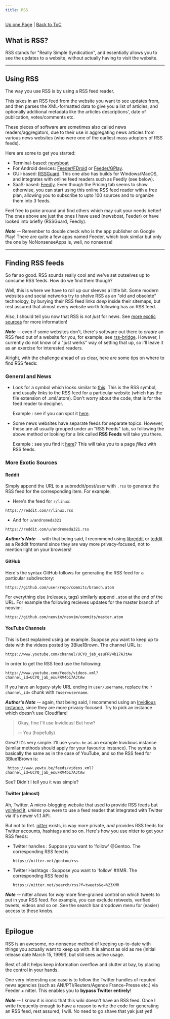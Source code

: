 ```yaml
---
title: RSS
---
```

[Up one Page](index.md) | [Back to ToC](index.md)

## What is RSS?

RSS stands for "Really Simple Syndication", and essentially allows you to see
the updates to a website, without actually having to visit the website.

---

## Using RSS

The way you use RSS is by using a RSS feed reader.

This takes in an RSS feed from the website you want to see updates from, and
then parses the XML-formatted data to give you a list of articles, and
optionally additional metadata like the articles descriptions', date of
publication, votes/comments etc.

These pieces of software are sometimes also called news readers/aggregators,
due to their use in aggregating news articles from various news websites (who
were one of the earliest mass adopters of RSS feeds).

Here are some to get you started:

- Terminal-based: [newsboat](https://newsboat.org/)
- For Android devices:
  [Feeder/FDroid](https://f-droid.org/packages/com.nononsenseapps.feeder/) or
  [Feeder/GPlay](https://play.google.com/store/apps/details?id=com.nononsenseapps.feeder.play).
- GUI-based: [RSSGuard](https://github.com/martinrotter/rssguard). This one
  also has builds for Windows/MacOS, and integrates with online feed readers
  such as Feedly (see below).
- SaaS-based: [Feedly](https://feedly.com/). Even though the Pricing tab
  seems to show otherwise, you can start using this online RSS feed reader
  with a free plan, allowing you to subscribe to upto 100 sources and to
  organize them into 3 feeds.

Feel free to poke around and find others which may suit your needs better! The
ones above are just the ones I have used (newsboat, Feeder) or have looked into
briefly (RSSGuard, Feedly).

_**Note**_ -- Remember to double check who is the app publisher on Google Play!
There are quite a few apps named Feeder, which look similar but only the one by
NoNonsenseApps is, well, no nonsense!

---

## Finding RSS feeds

So far so good. RSS sounds really cool and we've set outselves up to
consume RSS feeds. How do we find them though?

Well, this is where we have to roll up our sleeves a little bit. Some modern
websites and social networks try to shelve RSS as an "old and obsolete"
technology, by burying their RSS feed links _deep_ inside their sitemaps, but
rest assured that almost every website worth following has an RSS feed.

Also, I should tell you now that RSS is not _just_ for news. See [more exotic
sources](####more-exotic-sources) for more information!

_**Note**_ -- even if some websites don't, there's software out there to
_create_ an RSS feed out of a website for you, for example, see
[rss-bridge](https://github.com/RSS-Bridge/rss-bridge). However, I currently do
not know of a "just werks" way of setting that up, so I'll leave it as an
exercise for interested readers.

Alright, with the challenge ahead of us clear, here are some tips on where to find RSS feeds:

### General and News 

- Look for a symbol which looks similar to
  [this](https://en.wikipedia.org/wiki/File:Feed-icon.svg). This is the RSS
  symbol, and usually links to the RSS feed for a particular website (which has
  the file extension of .xml/.atom). Don't worry about the code, that is for
  the feed reader to decipher.

  Example : see if you can spot it [here](https://opensource.com/).

- Some news websites have separate feeds for separate topics. However, these
  are all usually grouped under an "RSS Feeds" tab, so following the above
  method or looking for a link called __RSS Feeds__ will take you there.

  Example : see you find it [here](https://timesofindia.indiatimes.com/)? This
  will take you to a page _filled_ with RSS feeds.

### More Exotic Sources

#### Reddit

Simply append the URL to a subreddit/post/user with `.rss` to generate the RSS
feed for the corresponding item. For example,

  * Here's the feed for `r/linux`: 
  ```
  https://reddit.com/r/linux.rss
  ```
  * And for `u/andromeda321`
  ``` 
  https://reddit.com/u/andromeda321.rss
  ```
_**Author's Note**_ -- with that being said, I recommend using [libreddit](libredd.it) or
[teddit](teddit.net) as a Reddit frontend since they are way more
privacy-focused, not to mention light on your browsers!

#### GitHub

Here's the syntax GitHub follows for generating the RSS feed for a particular subdirectory:
```
https://github.com/user/repo/commits/branch.atom
```
For everything else (releases, tags) similarly append `.atom` at the end of
the URL. For example the following recieves updates for the master branch of
neovim:
```
https://github.com/neovim/neovim/commits/master.atom
``` 

#### YouTube Channels

This is best explained using an example. Suppose you want to keep up to date
with the videos posted by 3Blue1Brown. The channel URL is:

```
https://www.youtube.com/channel/UCYO_jab_esuFRV4b17AJtAw
```

In order to get the RSS feed use the following:

```
https://www.youtube.com/feeds/videos.xml?channel_id=UCYO_jab_esuFRV4b17AJtAw
```

If you have an legacy-style URL ending in `user/username`, replace the
`?channel_id=` chunk with `?user=username`.

_**Author's Note**_ -- again, that being said, I recommend using an [Invidious
instance](https://docs.invidious.io/Invidious-Instances.md), since they are
more privacy-focused. Try to pick an instance which doesn't use Cloudflare!

> Okay, fine I'll use Invidious! But how?
>
>  -- You (hopefully)

Great! It's very simple.
I'll use `yewtu.be` as an example Invidious instance (similar methods should
apply for your favourite instance). The syntax is basically the same as in the
case of YouTube, and so the RSS feed for 3Blue1Brown is:

```
 https://www.yewtu.be/feeds/videos.xml?channel_id=UCYO_jab_esuFRV4b17AJtAw
```

See? Didn't I tell you it was simple?

#### Twitter (almost)

Ah, Twitter. A micro-blogging website that used to provide RSS feeds but
[yoinked
it](https://web.archive.org/web/20131021104451/https://dev.twitter.com/discussions/11582),
_unless_ you were to use a feed reader that integrated with Twitter via it's
newer v1.1 API.

But not to fret. [nitter](nitter.net) exists, is way more private, _and_
provides RSS feeds for Twitter accounts, hashtags and so on. Here's how you use
nitter to get your RSS feeds:

* Twitter handles : Suppose you want to 'follow' @Gentoo. The corresponding RSS
  feed is 
  ```
  https://nitter.net/gentoo/rss
  ```
  
* Twitter Hashtags : Suppose you want to 'follow' #XMR. The corresponding RSS
  feed is 
  ```
  https://nitter.net/search/rss?f=tweets&q=%23XMR
  ```


_**Note**_ -- nitter allows for _way_ more fine-grained control on which tweets
to put in your RSS feed. For example, you can exclude retweets, verified
tweets, videos and so on. See the search bar dropdown menu for (easier) access
to these knobs.

---

## Epilogue

RSS is an awesome, no-nonsense method of keeping up-to-date with things you
actually want to keep up with. It is almost as old as me (initial release date
March 15, 1999!), but still sees active usage.

Best of all it helps keep information overflow and clutter at bay, by
placing the control in your hands.

One very interesting use case is to follow the Twitter handles of reputed news
agencies (such as ANI/PTI/Reuters/Agence France-Presse etc.) via Feeder +
nitter. This enables you to **bypass Twitter entirely**!

_**Note**_ -- I know it is ironic that this wiki doesn't have an RSS feed. Once
I write frequently enough to have a reason to write the code for generating an
RSS feed, rest assured, I will. No need to go shave that yak just yet!
